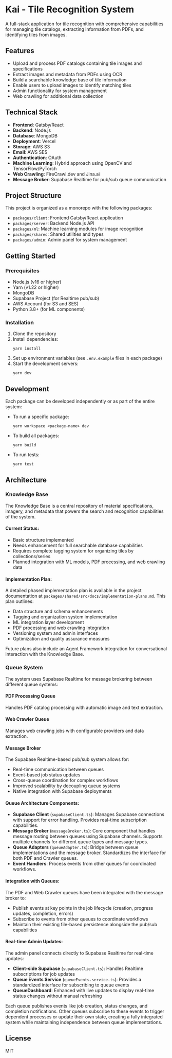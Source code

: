 # Kai - Tile Recognition System

A full-stack application for tile recognition with comprehensive capabilities for managing tile catalogs, extracting information from PDFs, and identifying tiles from images.

## Features

- Upload and process PDF catalogs containing tile images and specifications
- Extract images and metadata from PDFs using OCR
- Build a searchable knowledge base of tile information
- Enable users to upload images to identify matching tiles
- Admin functionality for system management
- Web crawling for additional data collection

## Technical Stack

- **Frontend**: Gatsby/React
- **Backend**: Node.js
- **Database**: MongoDB
- **Deployment**: Vercel
- **Storage**: AWS S3
- **Email**: AWS SES
- **Authentication**: OAuth
- **Machine Learning**: Hybrid approach using OpenCV and TensorFlow/PyTorch
- **Web Crawling**: FireCrawl.dev and Jina.ai
- **Message Broker**: Supabase Realtime for pub/sub queue communication

## Project Structure

This project is organized as a monorepo with the following packages:

- `packages/client`: Frontend Gatsby/React application
- `packages/server`: Backend Node.js API
- `packages/ml`: Machine learning modules for image recognition
- `packages/shared`: Shared utilities and types
- `packages/admin`: Admin panel for system management

## Getting Started

### Prerequisites

- Node.js (v16 or higher)
- Yarn (v1.22 or higher)
- MongoDB
- Supabase Project (for Realtime pub/sub)
- AWS Account (for S3 and SES)
- Python 3.8+ (for ML components)

### Installation

1. Clone the repository
2. Install dependencies:
   ```
   yarn install
   ```
3. Set up environment variables (see `.env.example` files in each package)
4. Start the development servers:
   ```
   yarn dev
   ```

## Development

Each package can be developed independently or as part of the entire system:

- To run a specific package:
  ```
  yarn workspace <package-name> dev
  ```

- To build all packages:
  ```
  yarn build
  ```

- To run tests:
  ```
  yarn test
  ```

## Architecture

### Knowledge Base

The Knowledge Base is a central repository of material specifications, imagery, and metadata that powers the search and recognition capabilities of the system.

#### Current Status:
- Basic structure implemented
- Needs enhancement for full searchable database capabilities
- Requires complete tagging system for organizing tiles by collections/series
- Planned integration with ML models, PDF processing, and web crawling data

#### Implementation Plan:
A detailed phased implementation plan is available in the project documentation at `packages/shared/src/docs/implementation-plans.md`. This plan outlines:
- Data structure and schema enhancements
- Tagging and organization system implementation
- ML integration layer development
- PDF processing and web crawling integration
- Versioning system and admin interfaces
- Optimization and quality assurance measures

Future plans also include an Agent Framework integration for conversational interaction with the Knowledge Base.

### Queue System

The system uses Supabase Realtime for message brokering between different queue systems:

#### PDF Processing Queue
Handles PDF catalog processing with automatic image and text extraction.

#### Web Crawler Queue
Manages web crawling jobs with configurable providers and data extraction.

#### Message Broker
The Supabase Realtime-based pub/sub system allows for:
- Real-time communication between queues
- Event-based job status updates
- Cross-queue coordination for complex workflows
- Improved scalability by decoupling queue systems
- Native integration with Supabase deployments

#### Queue Architecture Components:
- **Supabase Client** (`supabaseClient.ts`): Manages Supabase connections with support for error handling. Provides real-time subscription capabilities.
- **Message Broker** (`messageBroker.ts`): Core component that handles message routing between queues using Supabase channels. Supports multiple channels for different queue types and message types.
- **Queue Adapters** (`queueAdapter.ts`): Bridge between queue implementations and the message broker. Standardizes the interface for both PDF and Crawler queues.
- **Event Handlers**: Process events from other queues for coordinated workflows.

#### Integration with Queues:
The PDF and Web Crawler queues have been integrated with the message broker to:
- Publish events at key points in the job lifecycle (creation, progress updates, completion, errors)
- Subscribe to events from other queues to coordinate workflows
- Maintain their existing file-based persistence alongside the pub/sub capabilities

#### Real-time Admin Updates:
The admin panel connects directly to Supabase Realtime for real-time updates:
- **Client-side Supabase** (`supabaseClient.ts`): Handles Realtime subscriptions for job updates
- **Queue Events Service** (`queueEvents.service.ts`): Provides a standardized interface for subscribing to queue events
- **QueueDashboard**: Enhanced with live updates to display real-time status changes without manual refreshing

Each queue publishes events like job creation, status changes, and completion notifications. Other queues subscribe to these events to trigger dependent processes or update their own state, creating a fully integrated system while maintaining independence between queue implementations.

## License

MIT